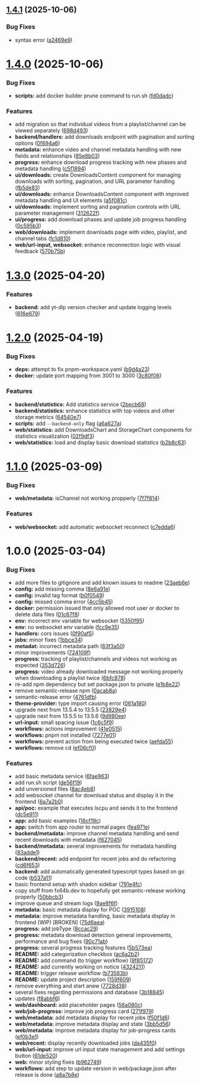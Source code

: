 ## [1.4.1](https://github.com/Fx64b/video-archiver/compare/0.1.4.0-BETA...0.1.4.1-BETA) (2025-10-06)


### Bug Fixes

* syntax error ([a2469e9](https://github.com/Fx64b/video-archiver/commit/a2469e9318fa19a92252a0fa91e710e0d05e90ac))

# [1.4.0](https://github.com/Fx64b/video-archiver/compare/0.1.3.0-BETA...0.1.4.0-BETA) (2025-10-06)


### Bug Fixes

* **scripts:** add docker builder prune command to run.sh ([fd0dadc](https://github.com/Fx64b/video-archiver/commit/fd0dadc076f5e203e09e8fa9bcbc3554630dc2d2))


### Features

* add migration so that individual videos from a playlist/channel can be viewed separately ([698d493](https://github.com/Fx64b/video-archiver/commit/698d493af1927f046ac5473f86abe7605452f67a))
* **backend/handlers:** add downloads endpoint with pagination and sorting options ([0f894a6](https://github.com/Fx64b/video-archiver/commit/0f894a6e37363f165ce063154fea6ffd060dfadc))
* **metadata:** enhance video and channel metadata handling with new fields and relationships ([85e8b03](https://github.com/Fx64b/video-archiver/commit/85e8b03e7928bd5ffb79b1df3ef4daac08c8ebd0))
* **progress:** enhance download progress tracking with new phases and metadata handling ([c5f1894](https://github.com/Fx64b/video-archiver/commit/c5f189442ac925376a97ca998029287e37d5582c))
* **ui/downloads:** create DownloadsContent component for managing downloads with sorting, pagination, and URL parameter handling ([fb5de83](https://github.com/Fx64b/video-archiver/commit/fb5de83cbaf2cae8a81def7beebbe23096ccd752))
* **ui/downloads:** enhance DownloadsContent component with improved metadata handling and UI elements ([a5f081c](https://github.com/Fx64b/video-archiver/commit/a5f081c483a6113596aba885a24f2552f511eeb6))
* **ui/downloads:** implement sorting and pagination controls with URL parameter management ([312622f](https://github.com/Fx64b/video-archiver/commit/312622f569e7b1c9611eecdf1e0c8ddec02deafb))
* **ui/progress:** add download phases and update job progress handling ([0c595b3](https://github.com/Fx64b/video-archiver/commit/0c595b38fa573a3819697862a68e9d3ffd0613ea))
* **web/downloads:** implement downloads page with video, playlist, and channel tabs ([fc1d810](https://github.com/Fx64b/video-archiver/commit/fc1d8108f928c72b540b26b4eac7107df9f53ca5))
* **web/url-input, websocket:** enhance reconnection logic with visual feedback ([570b75b](https://github.com/Fx64b/video-archiver/commit/570b75b03b1ed11246e20271e3742be43d79a027))

# [1.3.0](https://github.com/Fx64b/video-archiver/compare/0.1.2.0-BETA...0.1.3.0-BETA) (2025-04-20)


### Features

* **backend:** add yt-dlp version checker and update logging levels ([616e679](https://github.com/Fx64b/video-archiver/commit/616e6793fecdb3c56eab9856de0247e2f2acece1))

# [1.2.0](https://github.com/Fx64b/video-archiver/compare/0.1.1.0-BETA...0.1.2.0-BETA) (2025-04-19)


### Bug Fixes

* **deps:** attempt to fix pnpm-workspace.yaml ([b9d4a23](https://github.com/Fx64b/video-archiver/commit/b9d4a235854da0285bba6d2d6f8c2cd39a2e33b6))
* **docker:** update port mapping from 3001 to 3000 ([3c80f06](https://github.com/Fx64b/video-archiver/commit/3c80f0659cd8978dd54a2c0b7ef5c2ac3caa5e13))


### Features

* **backend/statistics:** Add statistics service ([2becb68](https://github.com/Fx64b/video-archiver/commit/2becb68df845d3075d19d725c99feb276b796c24))
* **backend/statistics:** enhance statistics with top videos and other storage metrics ([64540e7](https://github.com/Fx64b/video-archiver/commit/64540e7beca1853adf70a18ee6cc3102e21c8852))
* **scripts:** add `--backend-only` flag ([a6a627a](https://github.com/Fx64b/video-archiver/commit/a6a627a166b6490e253a8ba1bf914ac9fc661759))
* **web/statistics:** add DownloadsChart and StorageChart components for statistics visualization ([02f9df3](https://github.com/Fx64b/video-archiver/commit/02f9df352889fd8fec60de166a19e4bdc7c108a8))
* **web/statistics:** load and display basic download statistics ([b2b8c63](https://github.com/Fx64b/video-archiver/commit/b2b8c63e262ddba227cde7d767cc0d411d5cc43d))

# [1.1.0](https://github.com/Fx64b/video-archiver/compare/0.1.0.0-BETA...0.1.1.0-BETA) (2025-03-09)


### Bug Fixes

* **web/metadata:** isChannel not working propperly ([7f7f814](https://github.com/Fx64b/video-archiver/commit/7f7f81431305fd602c0d5d190b193772f7d41f7a))


### Features

* **web/websocket:** add automatic websocket reconnect ([c7edda6](https://github.com/Fx64b/video-archiver/commit/c7edda6c73b32a4326a5cbc2d0864295d5ab734e))

# 1.0.0 (2025-03-04)


### Bug Fixes

* add more files to gitignore and add known issues to readme ([23aeb6e](https://github.com/Fx64b/video-archiver/commit/23aeb6e388c6ca6c3c28d977224679e76eb1a6b5))
* **config:** add missing comma ([8e6a91e](https://github.com/Fx64b/video-archiver/commit/8e6a91e273190905d63f76431115121fa452660f))
* **config:** invalid tag format ([b0f0549](https://github.com/Fx64b/video-archiver/commit/b0f05491b298df671ca02599ef25a28d9964e108))
* **config:** missed comma error ([4cc5b45](https://github.com/Fx64b/video-archiver/commit/4cc5b453c93b5f4a48ee2641103a8c6877c30f92))
* **docker:** permission issued that only allowed root user or docker to delete data files ([01c67f8](https://github.com/Fx64b/video-archiver/commit/01c67f8e5970d9c9d0f1f39e52fd241b7e26326f))
* **env:** incorrect env variable for websocket ([5350f95](https://github.com/Fx64b/video-archiver/commit/5350f95926bed132230f57ba24eb3ea8c8476e7a))
* **env:** no websocket env variable ([fcc9e35](https://github.com/Fx64b/video-archiver/commit/fcc9e35fbaaef07ea5be3495ac7bfdbc682dbc5f))
* **handlers:** cors issues ([0f90af5](https://github.com/Fx64b/video-archiver/commit/0f90af5d8a09f026bd2ccb34f5433ce431c6969a))
* **jobs:** minor fixes ([1bbce34](https://github.com/Fx64b/video-archiver/commit/1bbce34b7c76d2b25f417b368927fca1853c07b9))
* **metadat:** incorrect metadata path ([83f3a50](https://github.com/Fx64b/video-archiver/commit/83f3a50cccc84012c64bb9d3f11a9cc3cb1bb0b5))
* minor improvements ([724109f](https://github.com/Fx64b/video-archiver/commit/724109f31bc09b093b984cb9d674c69e1a3b0a59))
* **progress:** tracking of playlist/channels and videos not working as expected ([353d726](https://github.com/Fx64b/video-archiver/commit/353d72612cab82ba38ae73bf6e01e47fabb5f98a))
* **progress:** video already downloaded message not working properly when downloading a playlist twice ([6bfc878](https://github.com/Fx64b/video-archiver/commit/6bfc8784f198841aba3dce2e21cdd68679330ea7))
* re-add npm dependency but set package.json to private ([e1b8e22](https://github.com/Fx64b/video-archiver/commit/e1b8e226e4a623ae79da3524b7f0d35e0ab59e28))
* remove semantic-release npm ([0acab8a](https://github.com/Fx64b/video-archiver/commit/0acab8ae4827a007ad4af1d42c906f0d6df03aea))
* semantic-release error ([4761dfb](https://github.com/Fx64b/video-archiver/commit/4761dfb9f9dbddd387059f72724aa0d1da9ca702))
* **theme-provider:** type import causing error ([061a180](https://github.com/Fx64b/video-archiver/commit/061a1808c5a78f237dcd682bebec582c7c7c5c9a))
* upgrade next from 13.5.4 to 13.5.5 ([23829e4](https://github.com/Fx64b/video-archiver/commit/23829e40f63f0896ff6e3aff37c73f1e9021d17b))
* upgrade next from 13.5.5 to 13.5.6 ([9d980ee](https://github.com/Fx64b/video-archiver/commit/9d980ee4b8954ba966b7ede054fe759f8a1f1448))
* **url-input:** small spacing issue ([1c6c5f9](https://github.com/Fx64b/video-archiver/commit/1c6c5f983e27070129564ff527e3ab2b199d18de))
* **workflows:** actions improvement ([41e0515](https://github.com/Fx64b/video-archiver/commit/41e0515a23570c5b7a88d8452b0fc406813e2f05))
* **workflows:** pnpm not installed ([7277e01](https://github.com/Fx64b/video-archiver/commit/7277e0140314b7fe494a588dd30b325e9881419f))
* **workflows:** prevent action from being executed twice ([aefda55](https://github.com/Fx64b/video-archiver/commit/aefda55e250385c7c97f35cc0357ea8746ba563d))
* **workflows:** remove cd ([ef06cf0](https://github.com/Fx64b/video-archiver/commit/ef06cf026a9921db3dbf7c6d620779f885443ab7))


### Features

* add basic metadata service ([6fae963](https://github.com/Fx64b/video-archiver/commit/6fae9636a17112cbdf477f225b2384e5a2b76b7c))
* add run.sh script ([de56f19](https://github.com/Fx64b/video-archiver/commit/de56f1962acc248cb3b3d7af9e3a960148f1348b))
* add unversioned files ([8ac4eb8](https://github.com/Fx64b/video-archiver/commit/8ac4eb8e296b993bbd5e00f191959384108e42d6))
* add websocket channel for download status and display it in the frontend ([6a7a2b0](https://github.com/Fx64b/video-archiver/commit/6a7a2b0d32a5698178add9d1617ed443e3fb0f1b))
* **api/poc:** example that executes lscpu and sends it to the frontend ([dc5e911](https://github.com/Fx64b/video-archiver/commit/dc5e91138d52f74ee2c8adeaf97b7bcdf67fa78d))
* **app:** add basic examples ([16cf19c](https://github.com/Fx64b/video-archiver/commit/16cf19ccd544b97bdc0520a82329d51dee7c0fb5))
* **app:** switch from app router to normal pages ([fea971e](https://github.com/Fx64b/video-archiver/commit/fea971e25e10476a46ab6036a6c6379f0b7288f8))
* **backend/metadata:** improve channel metadata handling and send recent downloads with metadata ([f627045](https://github.com/Fx64b/video-archiver/commit/f627045b85c416ac937cf631b4a27c6ae1fc7816))
* **backend/metadata:** several improvements for metadata handling ([83adde1](https://github.com/Fx64b/video-archiver/commit/83adde1694fcaa64805c8987fbe189359751d355))
* **backend/recent:** add endpoint for recent jobs and do refactoring ([cd6f653](https://github.com/Fx64b/video-archiver/commit/cd6f6538db875b858cfe59c979552f3498cfbd08))
* **backend:** add automatically generated typescript types based on go code ([b537a11](https://github.com/Fx64b/video-archiver/commit/b537a1113e692aa2ba00dd876172f09691308fca))
* basic frontend setup with shadcn sidebar ([791e4fc](https://github.com/Fx64b/video-archiver/commit/791e4fcf7d8775260d2f24297b13c39c6c10d8e1))
* copy stuff from fx64b.dev to hopefully get semantic-release working properly ([50bbcb3](https://github.com/Fx64b/video-archiver/commit/50bbcb33730186420ad4111f0eace6d17fe766c6))
* improve queue and stream logs ([9ae8f6f](https://github.com/Fx64b/video-archiver/commit/9ae8f6f21e0b585f313dd5344d707a984eaeaff3))
* **metadata:** basic metadata display for POC ([3915108](https://github.com/Fx64b/video-archiver/commit/39151089706bb2094d3236a18e5b45514766265f))
* **metadata:** improve metadata handling, basic metadata display in frontend (WIP) [BROKEN] ([75d6aea](https://github.com/Fx64b/video-archiver/commit/75d6aeadea7b389acd024dfd891581f4f567c055))
* **progress:** add jobType ([8ccac29](https://github.com/Fx64b/video-archiver/commit/8ccac293a08f750bb0744f2951bcc6cb3cd7e914))
* **progress:** metadata download detection general improvements, performance and bug fixes ([90c71ab](https://github.com/Fx64b/video-archiver/commit/90c71ab79657dd1bf3f0273ee3e081730a9da2e5))
* **progress:** several progress tracking features ([5b573ea](https://github.com/Fx64b/video-archiver/commit/5b573ea6b5181c92c6c5687c7a87f039d406bc0b))
* **README:** add categorization checkbox ([ac6a2b2](https://github.com/Fx64b/video-archiver/commit/ac6a2b2ac40d38d8c1ce6c0e8ffbe28e0228223f))
* **README:** add command (to trigger workflow) ([8f85172](https://github.com/Fx64b/video-archiver/commit/8f85172134dbdd7fe4078154096305d9f88a6148))
* **README:** add currently working on notice ([4324211](https://github.com/Fx64b/video-archiver/commit/4324211d623f158c7b856aa061d8b28eddefb424))
* **README:** trigger release workflow ([b73583b](https://github.com/Fx64b/video-archiver/commit/b73583bfe8fca9b17f4df0f4026dd9f56c429bf8))
* **README:** update project description ([159f609](https://github.com/Fx64b/video-archiver/commit/159f609cadc8c1912dddb97a93093d74e877c2da))
* remove everything and start anew ([7728d38](https://github.com/Fx64b/video-archiver/commit/7728d38d93f66d1a68019ad94b419e3eb5461f76))
* several fixes regarding permissions and database ([3b18845](https://github.com/Fx64b/video-archiver/commit/3b1884592fa3e1dc1babeab0f9c042c632493fe5))
* updates ([f8abbf6](https://github.com/Fx64b/video-archiver/commit/f8abbf6bf424ddd65eaff7f6e7e7d19064fb282d))
* **web/dashboard:** add placeholder pages ([56a080c](https://github.com/Fx64b/video-archiver/commit/56a080c2390301c6ca8b60c88f95dd96a15b1f68))
* **web/job-progress:** improve job progress card ([271f979](https://github.com/Fx64b/video-archiver/commit/271f9791af17f73d6d34bc260927782d831be966))
* **web/metadata:** add metadata display for recent jobs ([f50f1d6](https://github.com/Fx64b/video-archiver/commit/f50f1d645474af1b7ec5b74de209420e6020344a))
* **web/metadata:** improve metadata display and state ([3bb5d56](https://github.com/Fx64b/video-archiver/commit/3bb5d562b9b4efa0b6c4fa8d1a4f5a9985ba05fd))
* **web/metadata:** improve metadata display for job-progress cards ([ef0b3e1](https://github.com/Fx64b/video-archiver/commit/ef0b3e127d0df220b6e8d76eb4d0d345934e1f93))
* **web/recent:** display recently downloaded jobs ([da435f0](https://github.com/Fx64b/video-archiver/commit/da435f047a7e59f4e91fa2b58d93ce030c237ff5))
* **web/url-input:** improve url input state management and add settings button ([61de520](https://github.com/Fx64b/video-archiver/commit/61de520987b1a9f10743d05b77b11393c4c021e0))
* **web:** minor styling fixes ([b962749](https://github.com/Fx64b/video-archiver/commit/b962749167c4073983f335eb6c530f2432a0af70))
* **workflows:** add step to update version in web/package.json after release is done ([a8a7b8e](https://github.com/Fx64b/video-archiver/commit/a8a7b8e4710c1809f9458759f58a1dc5dc046ec6))
